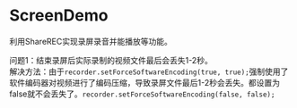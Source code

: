 # ScreenDemo
利用ShareREC实现录屏录音并能播放等功能。  
  
问题1：结束录屏后实际录制的视频文件最后会丢失1-2秒。  
解决方法：由于`recorder.setForceSoftwareEncoding(true, true);`强制使用了软件编码器对视频进行了编码压缩，导致录屏文件最后1-2秒会丢失。都设置为false就不会丢失了。`recorder.setForceSoftwareEncoding(false, false);`
